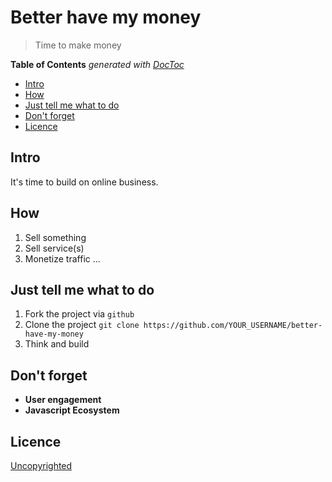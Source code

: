 # Better have my money

> Time to make money

<!-- START doctoc generated TOC please keep comment here to allow auto update -->
<!-- DON'T EDIT THIS SECTION, INSTEAD RE-RUN doctoc TO UPDATE -->
**Table of Contents**  *generated with [DocToc](https://github.com/thlorenz/doctoc)*

- [Intro](#intro)
- [How](#how)
- [Just tell me what to do](#just-tell-me-what-to-do)
- [Don't forget](#dont-forget)
- [Licence](#licence)

<!-- END doctoc generated TOC please keep comment here to allow auto update -->


## Intro

It's time to build on online business.

## How

1. Sell something
1. Sell service(s)
1. Monetize traffic
...

## Just tell me what to do

1. Fork the project via `github`
1. Clone the project `git clone https://github.com/YOUR_USERNAME/better-have-my-money`
1. Think and build

## Don't forget

* **User engagement**
* **Javascript Ecosystem**

## Licence

[Uncopyrighted](http://zenhabits.net/uncopyright/)
